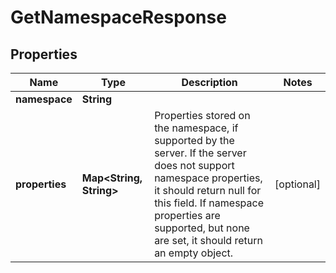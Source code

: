 

# GetNamespaceResponse


## Properties

| Name | Type | Description | Notes |
|------------ | ------------- | ------------- | -------------|
|**namespace** | **String** |  |  |
|**properties** | **Map&lt;String, String&gt;** | Properties stored on the namespace, if supported by the server. If the server does not support namespace properties, it should return null for this field. If namespace properties are supported, but none are set, it should return an empty object. |  [optional] |




